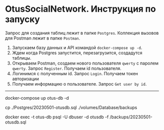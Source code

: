 # OtusSocialNetwork. Инструкция по запуску

Запрос для создания таблиц лежит в папке `Postgres`.
Коллекция вызовов для Postman лежит в папке `Postman`.

1. Запускаем базу данных и API командой `docker-compose up -d`.
2. Ждем когда Postgres запустится, перезагрузится, создадутся таблицы.
3. Открываем Postman, создаем нового пользователя `qwerty` с паролем `qwerty`. Запрос `Register`. Получаем id пользователя.
4. Логинимся с полученным id. Запрос `Login`. Получаем токен авторизации
5. Получаем информацию о пользователе. Запрос `Get user by id`.

--- 

docker-compose up otus-db -d

cp ./Postgres/20230501-otusdb.sql ./volumes/Database/backups

docker exec -t otus-db psql -U dbuser -d otusdb -f /backups/20230501-otusdb.sql
